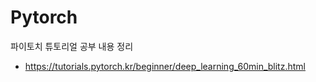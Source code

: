 # Pytorch

파이토치 튜토리얼 공부 내용 정리
- https://tutorials.pytorch.kr/beginner/deep_learning_60min_blitz.html
